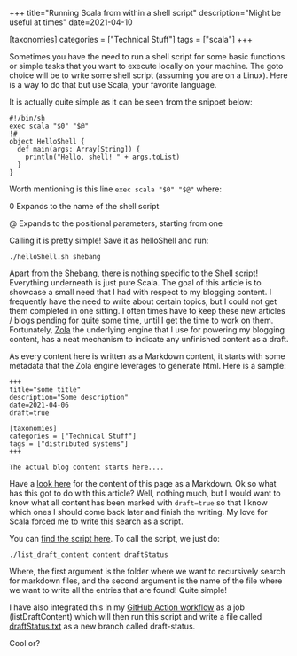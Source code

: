 +++
title="Running Scala from within a shell script"
description="Might be useful at times"
date=2021-04-10

[taxonomies]
categories = ["Technical Stuff"]
tags = ["scala"]
+++

Sometimes you have the need to run a shell script for some basic functions or simple tasks that you want to execute locally on your machine. The goto choice
will be to write some shell script (assuming you are on a Linux). Here is a way to do that but use Scala, your favorite language.

It is actually quite simple as it can be seen from the snippet below:

```
#!/bin/sh
exec scala "$0" "$@"
!#
object HelloShell {
  def main(args: Array[String]) {
    println("Hello, shell! " + args.toList)
  }
}
```

Worth mentioning is this line ```exec scala "$0" "$@"``` where:

0  Expands to the name of the shell script

@  Expands to the positional parameters, starting from one

Calling it is pretty simple! Save it as helloShell and run:

```shell
./helloShell.sh shebang
```

Apart from the [Shebang](https://en.wikipedia.org/wiki/Shebang_(Unix)), there is nothing specific to the Shell script! Everything underneath is just pure 
Scala. The goal of this article is to showcase a small need that I had with respect to my blogging content. I frequently have the need to write about certain
topics, but I could not get them completed in one sitting. I often times have to keep these new articles / blogs pending for quite some time, until I get the
time to work on them. Fortunately, [Zola](https://www.getzola.org/) the underlying engine that I use for powering my blogging content, has a neat mechanism
to indicate any unfinished content as a draft. 

As every content here is written as a Markdown content, it starts with some metadata that the Zola engine leverages to generate html. Here is a sample:

```
+++
title="some title"
description="Some description"
date=2021-04-06
draft=true

[taxonomies]
categories = ["Technical Stuff"]
tags = ["distributed systems"]
+++

The actual blog content starts here....

```

Have a [look here](https://github.com/joesan/joesan-me/tree/master/content/posts/scala/scala-shell-script.md) for the content of this page as a Markdown. Ok so what has this 
got to do with this article? Well, nothing much, but I would want to know what all content has been marked with ```draft=true``` so that I know which ones I should come 
back later and finish the writing. My love for Scala forced me to write this search as a script.

You can [find the script here](https://github.com/joesan/joesan-me/tree/master/.github/scripts/list_draft_content). To call the script, we just do:

```shell
./list_draft_content content draftStatus
```

Where, the first argument is the folder where we want to recursively search for markdown files, and the second argument is the name of the file where we want to write all the 
entries that are found! Quite simple!

I have also integrated this in my [GitHub Action workflow](https://github.com/joesan/joesan-me/blob/master/.github/workflows/main.yml) as a job (listDraftContent) which will 
then run this script and write a file called [draftStatus.txt](https://github.com/joesan/joesan-me/blob/draft-status/draftStatus.txt) as a new branch called draft-status. 

Cool or?